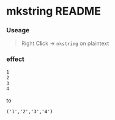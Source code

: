 # mkstring README

### Useage
> Right Click -> `mkstring` on plaintext

### effect
```txt
1
2
3
4
```
to 
```txt
('1','2','3','4')
```